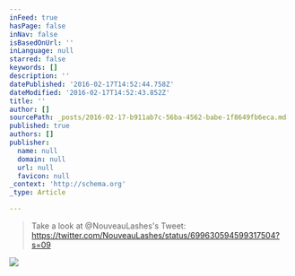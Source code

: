 ```yaml
---
inFeed: true
hasPage: false
inNav: false
isBasedOnUrl: ''
inLanguage: null
starred: false
keywords: []
description: ''
datePublished: '2016-02-17T14:52:44.758Z'
dateModified: '2016-02-17T14:52:43.852Z'
title: ''
author: []
sourcePath: _posts/2016-02-17-b911ab7c-56ba-4562-babe-1f8649fb6eca.md
published: true
authors: []
publisher:
  name: null
  domain: null
  url: null
  favicon: null
_context: 'http://schema.org'
_type: Article

---
```

> Take a look at @NouveauLashes's Tweet: https://twitter.com/NouveauLashes/status/699630594599317504?s=09

![](https://s3-us-west-2.amazonaws.com/the-grid-img/p/2d12a4090946706e8b84a3173cdfed11a4184e96.jpg)